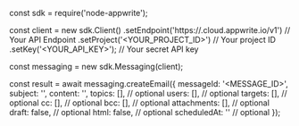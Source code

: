 const sdk = require('node-appwrite');

const client = new sdk.Client()
    .setEndpoint('https://<REGION>.cloud.appwrite.io/v1') // Your API Endpoint
    .setProject('<YOUR_PROJECT_ID>') // Your project ID
    .setKey('<YOUR_API_KEY>'); // Your secret API key

const messaging = new sdk.Messaging(client);

const result = await messaging.createEmail({
    messageId: '<MESSAGE_ID>',
    subject: '<SUBJECT>',
    content: '<CONTENT>',
    topics: [], // optional
    users: [], // optional
    targets: [], // optional
    cc: [], // optional
    bcc: [], // optional
    attachments: [], // optional
    draft: false, // optional
    html: false, // optional
    scheduledAt: '' // optional
});
